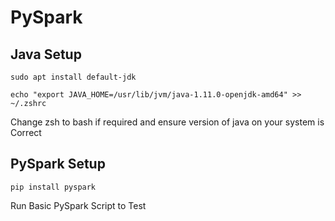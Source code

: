 # PySpark

## Java Setup

```
sudo apt install default-jdk
```

```
echo "export JAVA_HOME=/usr/lib/jvm/java-1.11.0-openjdk-amd64" >> ~/.zshrc
```
Change zsh to bash if required and ensure version of java on your system is Correct

## PySpark Setup

```
pip install pyspark
```

Run Basic PySpark Script to Test
